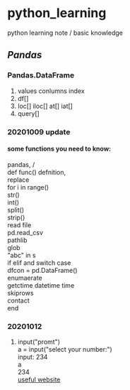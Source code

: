# python_learning
python learning note / basic knowledge
## *Pandas*
### Pandas.DataFrame
1. values conlumns index
2. df[]
3. loc[] iloc[] at[] iat[]
4. query[]
### 20201009 update
#### some functions you need to know:  
pandas, /  
def func() defnition,  
replace  
for i in range()  
str()  
int()  
split()  
strip()  
read file  
pd.read_csv  
pathlib  
glob  
"abc" in s  
if elif and switch case  
dfcon = pd.DataFrame()  
enumaerate  
getctime datetime time  
skiprows  
contact  
end  

### 20201012
1. input("promt")    
a = input("select your number:")  
input: 234  
a  
234  
[useful website](https://www.runoob.com/python/python-func-input.html)  


